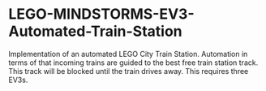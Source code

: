 # LEGO-MINDSTORMS-EV3-Automated-Train-Station
Implementation of an automated LEGO City Train Station. Automation in terms of that incoming trains are guided to the best free train station track. This track will be blocked until the train drives away. This requires three EV3s. 
